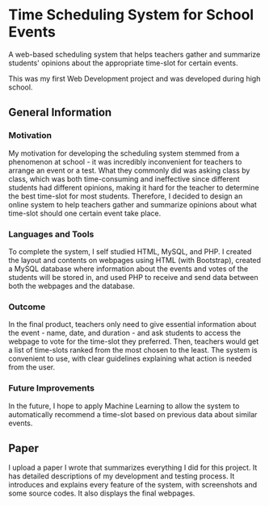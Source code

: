 # Time Scheduling System for School Events
A web-based scheduling system that helps teachers gather and summarize students' opinions about the appropriate time-slot for certain events.

This was my first Web Development project and was developed during high school. 

## General Information

### Motivation
My motivation for developing the scheduling system stemmed from a phenomenon at school - it was incredibly inconvenient for teachers to arrange an event or a test. What they commonly did was asking class by class, which was both time-consuming and ineffective since different students had different opinions, making it hard for the teacher to determine the best time-slot for most students. Therefore, I decided to design an online system to help teachers gather and summarize opinions about what time-slot should one certain event take place.

### Languages and Tools
To complete the system, I self studied HTML, MySQL, and PHP. I created the layout and contents on webpages using HTML (with Bootstrap), created a MySQL database where information about the events and votes of the students will be stored in, and used PHP to receive and send data between both the 
webpages and the database.

### Outcome
In the final product, teachers only need to give essential information about the event - name, date, and duration - and ask students to access the webpage to vote for the time-slot they preferred. Then, teachers would get a list of time-slots ranked from the most chosen to the least. The system is convenient to use, with clear guidelines explaining what action is needed from the user.

### Future Improvements
In the future, I hope to apply Machine Learning to allow the system to automatically recommend a time-slot based on previous data about similar events.

## Paper
I upload a paper I wrote that summarizes everything I did for this project. It has detailed descriptions of my development and testing process. It introduces and explains every feature of the system, with screenshots and some source codes. It also displays the final webpages.
